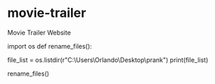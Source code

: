 # movie-trailer
Movie Trailer Website

import os
def rename_files():

file_list = os.listdir(r"C:\Users\Orlando\Desktop\prank")
print(file_list)

rename_files()
